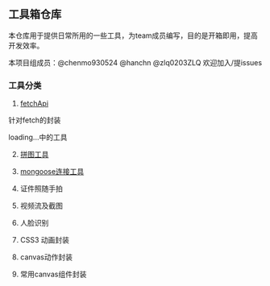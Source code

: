 ## 工具箱仓库

本仓库用于提供日常所用的一些工具，为team成员编写，目的是开箱即用，提高开发效率。

本项目组成员：@chenmo930524 @hanchn @zlq0203ZLQ 欢迎加入/提issues

### 工具分类

1. [fetchApi](./fetchApi)

针对fetch的封装


loading...中的工具

2. [拼图工具](./)

3. [mongoose连接工具](./)

4. 证件照随手拍

5. 视频流及截图

6. 人脸识别

7. CSS3 动画封装

8. canvas动作封装

9. 常用canvas组件封装